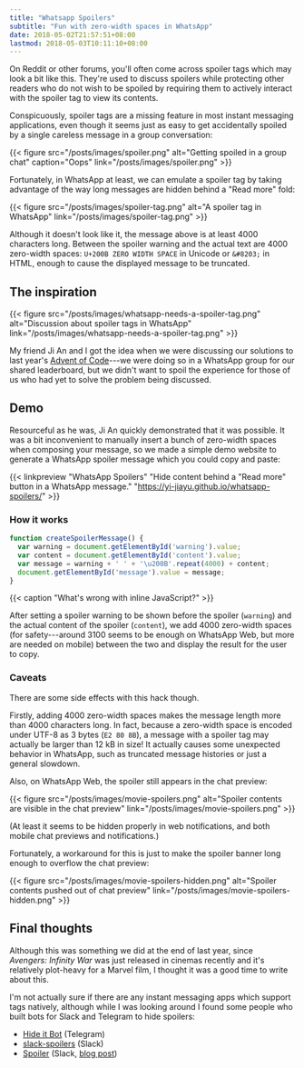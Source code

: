 ```yaml
---
title: "Whatsapp Spoilers"
subtitle: "Fun with zero-width spaces in WhatsApp"
date: 2018-05-02T21:57:51+08:00
lastmod: 2018-05-03T10:11:10+08:00
---
```


On Reddit or other forums, you'll often come across spoiler tags <span class="spoiler">which may look a bit like this</span>. They're used to discuss spoilers while protecting other readers who do not wish to be spoiled by requiring them to actively interact with the spoiler tag to view its contents.

Conspicuously, spoiler tags are a missing feature in most instant messaging applications, even though it seems just as easy to get accidentally spoiled by a single careless message in a group conversation:

{{< figure src="/posts/images/spoiler.png" alt="Getting spoiled in a group chat" caption="Oops" link="/posts/images/spoiler.png" >}}

Fortunately, in WhatsApp at least, we can emulate a spoiler tag by taking advantage of the way long messages are hidden behind a "Read more" fold:

{{< figure src="/posts/images/spoiler-tag.png" alt="A spoiler tag in WhatsApp" link="/posts/images/spoiler-tag.png" >}}

Although it doesn't look like it, the message above is at least 4000 characters long. Between the spoiler warning and the actual text are 4000 zero-width spaces: `U+200B ZERO WIDTH SPACE` in Unicode or `&#8203;` in HTML, enough to cause the displayed message to be truncated.

## The inspiration
{{< figure src="/posts/images/whatsapp-needs-a-spoiler-tag.png" alt="Discussion about spoiler tags in WhatsApp" link="/posts/images/whatsapp-needs-a-spoiler-tag.png" >}}

My friend Ji An and I got the idea when we were discussing our solutions to last year's [Advent of Code](https://adventofcode.com/)---we were doing so in a WhatsApp group for our shared leaderboard, but we didn't want to spoil the experience for those of us who had yet to solve the problem being discussed.

## Demo
Resourceful as he was, Ji An quickly demonstrated that it was possible. It was a bit inconvenient to manually insert a bunch of zero-width spaces when composing your message, so we made a simple demo website to generate a WhatsApp spoiler message which you could copy and paste:

{{< linkpreview "WhatsApp Spoilers" "Hide content behind a \"Read more\" button in a WhatsApp message." "https://yi-jiayu.github.io/whatsapp-spoilers/" >}} 

### How it works
```javascript
function createSpoilerMessage() {
  var warning = document.getElementById('warning').value;
  var content = document.getElementById('content').value;
  var message = warning + ' ' + '\u200B'.repeat(4000) + content;
  document.getElementById('message').value = message;
}
```
{{< caption "What's wrong with inline JavaScript?" >}}

After setting a spoiler warning to be shown before the spoiler (`warning`) and the actual content of the spoiler (`content`), we add 4000 zero-width spaces (for safety---around 3100 seems to be enough on WhatsApp Web, but more are needed on mobile) between the two and display the result for the user to copy.

### Caveats
There are some side effects with this hack though.

Firstly, adding 4000 zero-width spaces makes the message length more than 4000 characters long. In fact, because a zero-width space is encoded under UTF-8 as 3 bytes (`E2 80 8B`), a message with a spoiler tag may actually be larger than 12 kB in size! It actually causes some unexpected behavior in WhatsApp, such as truncated message histories or just a general slowdown.

Also, on WhatsApp Web, the spoiler still appears in the chat preview:

{{< figure src="/posts/images/movie-spoilers.png" alt="Spoiler contents are visible in the chat preview" link="/posts/images/movie-spoilers.png" >}}

(At least it seems to be hidden properly in web notifications, and both mobile chat previews and notifications.)

Fortunately, a workaround for this is just to make the spoiler banner long enough to overflow the chat preview:

{{< figure src="/posts/images/movie-spoilers-hidden.png" alt="Spoiler contents pushed out of chat preview" link="/posts/images/movie-spoilers-hidden.png" >}}

## Final thoughts
Although this was something we did at the end of last year, since _Avengers:&nbsp;Infinity War_ was just released in cinemas recently and it's relatively plot-heavy for a Marvel film, I thought it was a good time to write about this.

I'm not actually sure if there are any instant messaging apps which support tags natively, although while I was looking around I found some people who built bots for Slack and Telegram to hide spoilers:

- [Hide it Bot](https://github.com/erpheus/hideit-bot) (Telegram)
- [slack-spoilers](https://github.com/indspenceable/slack-spoilers) (Slack)
- [Spoiler](http://spoiler.fountstudio.com/) (Slack, [blog post](https://blog.fountstudio.com/spoiler-a-slack-app-to-prevent-spoilers-de634bc7497d))
